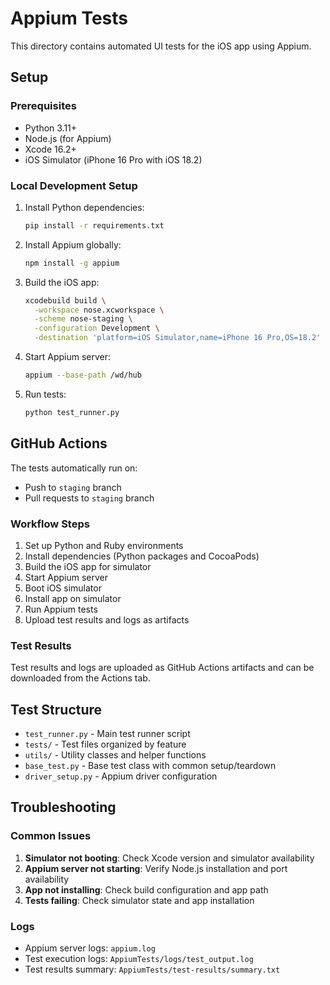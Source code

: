 # Appium Tests

This directory contains automated UI tests for the iOS app using Appium.

## Setup

### Prerequisites
- Python 3.11+
- Node.js (for Appium)
- Xcode 16.2+
- iOS Simulator (iPhone 16 Pro with iOS 18.2)

### Local Development Setup

1. Install Python dependencies:
   ```bash
   pip install -r requirements.txt
   ```

2. Install Appium globally:
   ```bash
   npm install -g appium
   ```

3. Build the iOS app:
   ```bash
   xcodebuild build \
     -workspace nose.xcworkspace \
     -scheme nose-staging \
     -configuration Development \
     -destination 'platform=iOS Simulator,name=iPhone 16 Pro,OS=18.2'
   ```

4. Start Appium server:
   ```bash
   appium --base-path /wd/hub
   ```

5. Run tests:
   ```bash
   python test_runner.py
   ```

## GitHub Actions

The tests automatically run on:
- Push to `staging` branch
- Pull requests to `staging` branch

### Workflow Steps
1. Set up Python and Ruby environments
2. Install dependencies (Python packages and CocoaPods)
3. Build the iOS app for simulator
4. Start Appium server
5. Boot iOS simulator
6. Install app on simulator
7. Run Appium tests
8. Upload test results and logs as artifacts

### Test Results
Test results and logs are uploaded as GitHub Actions artifacts and can be downloaded from the Actions tab.

## Test Structure

- `test_runner.py` - Main test runner script
- `tests/` - Test files organized by feature
- `utils/` - Utility classes and helper functions
- `base_test.py` - Base test class with common setup/teardown
- `driver_setup.py` - Appium driver configuration

## Troubleshooting

### Common Issues
1. **Simulator not booting**: Check Xcode version and simulator availability
2. **Appium server not starting**: Verify Node.js installation and port availability
3. **App not installing**: Check build configuration and app path
4. **Tests failing**: Check simulator state and app installation

### Logs
- Appium server logs: `appium.log`
- Test execution logs: `AppiumTests/logs/test_output.log`
- Test results summary: `AppiumTests/test-results/summary.txt` 